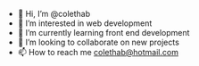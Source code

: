 - 👋 Hi, I’m @colethab
- 👀 I’m interested in web development 
- 🌱 I’m currently learning front end development 
- 💞️ I’m looking to collaborate on new projects 
- 📫 How to reach me colethab@hotmail.com 

<!---
colethab/colethab is a ✨ special ✨ repository because its `README.md` (this file) appears on your GitHub profile.
You can click the Preview link to take a look at your changes.
--->
